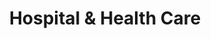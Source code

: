 ---
title: Hospital & Health Care
slug: hospital-health-care
taxonomy:
	tag: industry
content:
    items:
        '@taxonomy.industry': hospital-health-care
    order:
        by: date
        dir: desc
---